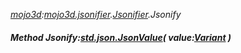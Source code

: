 _[mojo3d](../../modules/mojo3d/mojo3d-module.md):[mojo3d.jsonifier](../../modules/mojo3d/mojo3d-jsonifier.md).[Jsonifier](../../modules/mojo3d/mojo3d-jsonifier-jsonifier.md).Jsonify_
##### Method Jsonify:[std.json.JsonValue](../../modules/std/std-json-jsonvalue.md)( value:[Variant](../../modules/wonkey/wonkey-types-variant.md) )
